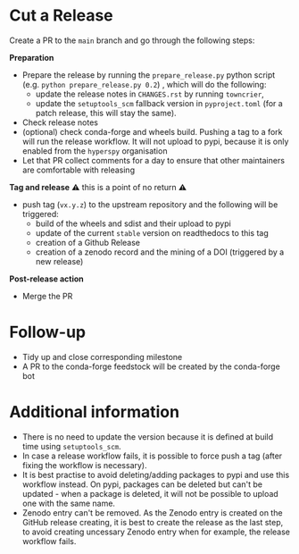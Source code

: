 
Cut a Release
=============

Create a PR to the `main` branch and go through the following steps:

**Preparation**
- Prepare the release by running the `prepare_release.py` python script (e.g. `python prepare_release.py 0.2`) , which will do the following:
  - update the release notes in `CHANGES.rst` by running `towncrier`,
  - update the `setuptools_scm` fallback version in `pyproject.toml` (for a patch release, this will stay the same).
- Check release notes
- (optional) check conda-forge and wheels build. Pushing a tag to a fork will run the release workflow. It will not upload to pypi, because it is only enabled from the `hyperspy` organisation
- Let that PR collect comments for a day to ensure that other maintainers are comfortable with releasing

**Tag and release**
:warning: this is a point of no return :warning:
- push tag (`vx.y.z`) to the upstream repository and the following will be triggered:
  - build of the wheels and sdist and their upload to pypi
  - update of the current `stable` version on readthedocs to this tag
  - creation of a Github Release
  - creation of a zenodo record and the mining of a DOI (triggered by a new release)

**Post-release action**
- Merge the PR

Follow-up
=========

- Tidy up and close corresponding milestone
- A PR to the conda-forge feedstock will be created by the conda-forge bot

Additional information
======================
- There is no need to update the version because it is defined at build time using `setuptools_scm`.
- In case a release workflow fails, it is possible to force push a tag (after fixing the workflow is necessary).
- It is best practise to avoid deleting/adding packages to pypi and use this workflow instead. On pypi, packages can be deleted but can't be updated - when a package is deleted, it will not be possible to upload one with the same name.
- Zenodo entry can't be removed. As the Zenodo entry is created on the GitHub release creating, it is best to create the release as the last step, to avoid creating uncessary Zenodo entry when for example, the release workflow fails.
